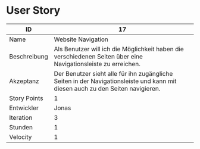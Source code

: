 # User Story

|ID          |17|
|-|-|
|Name        |Website Navigation|
|Beschreibung|Als Benutzer will ich die Möglichkeit haben die verschiedenen Seiten über eine Navigationsleiste zu erreichen.|
|Akzeptanz   |Der Benutzer sieht alle für ihn zugängliche Seiten in der Navigationsleiste und kann mit diesen auch zu den Seiten navigieren.|
|Story Points|1|
|Entwickler  |Jonas|
|Iteration   |3|
|Stunden     |1|
|Velocity    |1|

